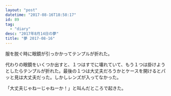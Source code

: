 ```yaml
---
layout: "post"
datetime: "2017-08-16T18:58:17"
id: 89
tag:
  - "diary"
desc: "2017年8月14日の夢"
title: "夢 2017-08-16"
---
```


服を脱ぐ時に眼鏡が引っかかってテンプルが折れた。

代わりの眼鏡をいくつか出すと、１つはすでに壊れていて、もう１つは掛けようとしたらテンプルが折れた。最後の１つは大丈夫だろうかとケースを開けるとパッと見は大丈夫だった。しかしレンズが入ってなかった。

「大丈夫じゃねーじゃねーか！」と叫んだところで起きた。
